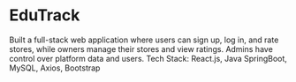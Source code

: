 # EduTrack
Built a full-stack web application where users can sign up, log in, and rate stores, while owners manage their stores and view ratings. Admins have control over platform data and users.
Tech Stack: React.js, Java SpringBoot, MySQL, Axios, Bootstrap

